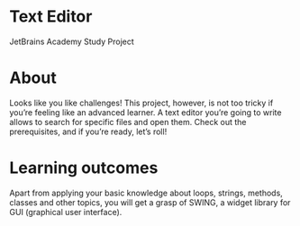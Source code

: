 # Text Editor
JetBrains Academy Study Project

# About
Looks like you like challenges! This project, however, is not too tricky if you’re feeling like an advanced learner. A text editor you’re going to write allows to search for specific files and open them. Check out the prerequisites, and if you’re ready, let’s roll!

# Learning outcomes
Apart from applying your basic knowledge about loops, strings, methods, classes and other topics, you will get a grasp of SWING, a widget library for GUI (graphical user interface).



